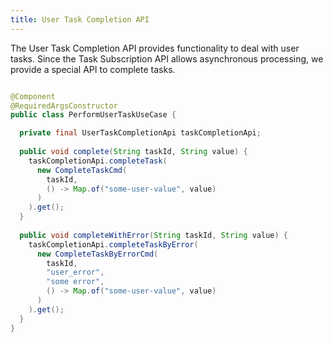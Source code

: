 ```yaml
---
title: User Task Completion API
---
```


The User Task Completion API provides functionality to deal with user tasks. Since the Task Subscription API allows asynchronous processing,
we provide a special API to complete tasks. 

```java

@Component
@RequiredArgsConstructor
public class PerformUserTaskUseCase {

  private final UserTaskCompletionApi taskCompletionApi;
  
  public void complete(String taskId, String value) {
    taskCompletionApi.completeTask(
      new CompleteTaskCmd(
        taskId,
        () -> Map.of("some-user-value", value)
      )
    ).get();
  }
  
  public void completeWithError(String taskId, String value) {
    taskCompletionApi.completeTaskByError(
      new CompleteTaskByErrorCmd(
        taskId,
        "user_error",
        "some error",
        () -> Map.of("some-user-value", value)
      )
    ).get();
  }
}

```

